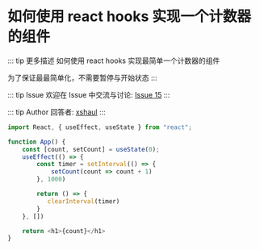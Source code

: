 # 如何使用 react hooks 实现一个计数器的组件

::: tip 更多描述 
 如何使用 react hooks 实现最简单一个计数器的组件

为了保证最最简单化，不需要暂停与开始状态 
::: 

::: tip Issue 
 欢迎在 Issue 中交流与讨论: [Issue 15](https://github.com/shfshanyue/Daily-Question/issues/15) 
:::

::: tip Author 
回答者: [xshaul](https://github.com/xshaul) 
:::

```js
import React, { useEffect, useState } from "react";

function App() {
    const [count, setCount] = useState(0);
    useEffect(() => {
        const timer = setInterval(() => {
            setCount(count => count + 1)
        }, 1000)

        return () => {
           clearInterval(timer)
        }
    }, [])

    return <h1>{count}</h1>
}
```